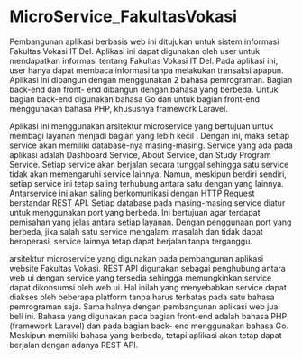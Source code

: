 # MicroService_FakultasVokasi
Pembangunan aplikasi berbasis web ini ditujukan untuk sistem informasi Fakultas Vokasi IT Del. Aplikasi ini dapat digunakan oleh user untuk mendapatkan informasi tentang Fakultas  Vokasi IT Del. Pada aplikasi ini, user hanya dapat membaca informasi tanpa melakukan transaksi apapun.
Aplikasi ini dibangun dengan menggunakan 2 bahasa pemrograman. Bagian back-end dan front- end dibangun dengan bahasa yang berbeda. Untuk bagian back-end digunakan bahasa Go dan untuk bagian front-end menggunakan bahasa PHP,  khususnya framework Laravel.

Aplikasi ini menggunakan arsitektur microservice yang bertujuan untuk membagi layanan menjadi bagian yang lebih kecil . Dengan ini, maka setiap service akan memiliki database-nya masing-masing. Service yang ada pada aplikasi adalah Dashboard Service, About Service, dan Study Program Service. Setiap service akan berjalan secara tunggal sehingga satu service tidak akan memengaruhi service lainnya. Namun, meskipun berdiri sendiri, setiap service ini tetap saling terhubung antara satu dengan yang lainnya. Antarservice ini akan saling berkomunikasi dengan HTTP Request berstandar REST API.
Setiap database pada masing-masing service diatur untuk menggunakan port yang berbeda. Ini bertujuan agar terdapat pemisahan yang jelas antara setiap layanan. Dengan penggunaan port yang berbeda, jika salah satu service mengalami masalah dan tidak dapat beroperasi, service lainnya tetap dapat berjalan tanpa terganggu.

arsitektur microservice yang digunakan pada pembangunan aplikasi website Fakultas Vokasi. REST API digunakan sebagai penghubung antara web ui dengan service yang tersedia sehingga memungkinkan service dapat dikonsumsi oleh web ui. Hal inilah yang menyebabkan service dapat diakses oleh beberapa platform tanpa harus terbatas pada satu bahasa pemrograman saja. Sama halnya dengan pembangunan aplikasi web jual beli ini. Bahasa yang digunakan pada bagian front-end adalah bahasa PHP (framework Laravel) dan pada bagian back- end menggunakan bahasa Go. Meskipun memiliki bahasa yang berbeda, tetapi aplikasi akan tetap dapat berjalan dengan adanya REST API.



